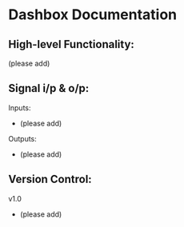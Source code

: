 # Dashbox Documentation

## High-level Functionality:

(please add)

## Signal i/p & o/p:

Inputs:

 - (please add)

Outputs:

 - (please add)

## Version Control:
v1.0

 - (please add)

